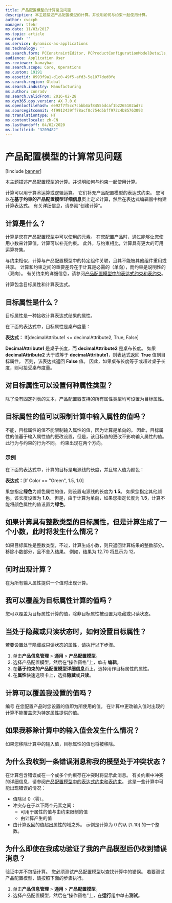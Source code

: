 ```yaml
---
title: 产品配置模型的计算常见问题
description: 本主题描述产品配置模型的计算。并说明如何与约束一起使用计算。
author: cvocph
manager: tfehr
ms.date: 11/03/2017
ms.topic: article
ms.prod: ''
ms.service: dynamics-ax-applications
ms.technology: ''
ms.search.form: PCConstraintEditor, PCProductConfigurationModelDetails, PCRuntimeConfigurator
audience: Application User
ms.reviewer: kamaybac
ms.search.scope: Core, Operations
ms.custom: 19191
ms.assetid: 8993f9a1-d1c0-49f5-afd3-5e1077ded0fe
ms.search.region: Global
ms.search.industry: Manufacturing
ms.author: conradv
ms.search.validFrom: 2016-02-28
ms.dyn365.ops.version: AX 7.0.0
ms.openlocfilehash: ee92f7f5cc7cbbb4af8455bdcaf1b2265102ad7c
ms.sourcegitcommit: 4f9912439ff78acf0c754d5bff972c4b85763093
ms.translationtype: HT
ms.contentlocale: zh-CN
ms.lasthandoff: 04/02/2020
ms.locfileid: "3209482"
---
```

# <a name="calculations-for-product-configuration-models-faq"></a>产品配置模型的计算常见问题

[!include [banner](../includes/banner.md)]

本主题描述产品配置模型的计算。并说明如何与约束一起使用计算。

计算可以用于算术运算或逻辑运算。 它们补充产品配置模型的表达式约束。 您可以在**基于约束的产品配置模型详细信息**页上定义计算，然后在表达式编辑器中构建计算表达式。 有关详细信息，请参阅“创建计算”。

## <a name="what-is-a-calculation"></a>计算是什么？
计算是您在产品配置模型中可以使用的元素。 在您配置产品时，通过能够让您使用小数来计算值，计算可以补充约束。 此外，与约束相比，计算具有更大的可用运算符集。  

与约束相似，计算与产品配置模型中的特定组件关联，且其不能被其他组件重用或共享。 计算和约束之间的重要差异在于计算是必需的（单向），而约束是说明性的（双向）。 有关约束的详细信息，请参阅[产品配置模型中的表达式约束和表约束](expression-constraints-table-constraints-product-configuration-models.md)。  

计算包含目标属性和计算表达式。

## <a name="what-is-a-target-attribute"></a>目标属性是什么？
目标属性是一种接收计算表达式结果的属性。  

在下面的表达式中，目标属性是桌布度量：  

**表达式：** If\[decimalAttribute1 &lt;= decimalAttribute2, True, False\]  

**DecimalAttribute1** 是桌子长度，而 **decimalAttribute2** 是桌布长度。 如果 **decimalAttribute2** 大于或等于 **decimalAttribute1**，则表达式返回 **True** 值到目标属性。 否则，该表达式返回 **False** 值。 因此，如果桌布长度等于或超过桌子长度，则可接受桌布度量。

## <a name="what-attribute-types-can-be-set-to-target-attributes"></a>对目标属性可以设置何种属性类型？
除了没有固定列表的文本，产品配置器支持的所有属性类型均可设置为目标属性。

## <a name="can-the-value-of-a-target-attribute-restrict-the-values-of-the-input-attributes-in-a-calculation"></a>目标属性的值可以限制计算中输入属性的值吗？
不能，目标属性的值不能限制输入属性的值，因为计算是单向的。 因此，目标属性的值基于输入属性值的更改设置，但是，该目标值的更改不影响输入属性的值。 此行为与约束的行为不同。 约束出现在两个方向。

### <a name="example"></a>示例

在下面的表达式中，计算的目标是电源线的长度，并且输入值为颜色：  

**表达式：**\[If Color == "Green", 1.5, 1.0\]  

果您指定**绿色**为颜色属性的值，则设置电源线的长度为 **1.5**。 如果您指定其他颜色，该长度设置为 **1.0**。 但是，由于计算为单向，如果您指定长度为 **1.5**，计算不能将颜色属性的值设置为**绿色**。

## <a name="what-happens-if-a-calculation-has-a-target-attribute-of-the-integer-type-but-a-calculation-generates-a-decimal-number"></a>如果计算具有整数类型的目标属性，但是计算生成了一个小数，此时将发生什么情况？
如果目标属性是整数类型，不过，计算生成小数，则只返回计算结果的整数部分。 移除小数部分，且不舍入结果。 例如，结果为 12.70 将显示为 12。

## <a name="when-do-calculations-occur"></a>何时出现计算？
在为所有输入属性提供一个值时出现计算。

## <a name="can-i-overwrite-the-value-that-is-calculated-for-the-target-attribute"></a>我可以覆盖为目标属性计算的值吗？
您可以覆盖为目标属性计算的值，除非目标属性被设置为隐藏或只读状态。

## <a name="how-do-i-set-a-target-attribute-as-hidden-or-read-only"></a>当处于隐藏或只读状态时，如何设置目标属性？
若要设置处于隐藏或只读状态的属性，请执行以下步骤。

1.  单击**产品信息管理** &gt; **通用** &gt; **产品配置模型**。
2.  选择产品配置模型，然后在“操作窗格”上，单击 **编辑**。
3.  在**基于约束的产品配置模型详细信息**页上，选择用作目标属性的属性。
4.  在**属性**快速选项卡上，选择**隐藏**或**只读**。

## <a name="can-a-calculation-overwrite-the-values-that-i-set"></a>计算可以覆盖我设置的值吗？
编号 在您配置产品时您设置的值即为所使用的值。 在计算中更改输入值时出现的计算不能覆盖您为特定属性提供的值。

## <a name="what-happens-if-i-remove-an-input-value-in-a-calculation"></a>如果我移除计算中的输入值会发生什么情况？
如果您移除计算中的输入值，目标属性的值也将被移除。

## <a name="why-do-i-receive-an-error-message-that-says-that-my-model-is-in-contradiction"></a>为什么我收到一条错误消息称我的模型处于冲突状态？
在计算包含错误或在一个或多个约束存在冲突时将显示此消息。 有关约束中冲突的详细信息，请参阅[产品配置模型中的表达式约束和表约束](expression-constraints-table-constraints-product-configuration-models.md)。 这是一些计算中可能出现错误的情况：

-   值除以 0（零）。
-   冲突存在于以下两个元素之间：
    -   可用于属性的值与由约束限制的值
    -   由计算产生的值
-   由计算返回的值超出属性的域之外。 示例是计算为 0 的从 \[1..10\] 的一个整数。

## <a name="why-do-i-receive-an-error-message-even-though-i-successfully-validated-my-product-model"></a>为什么即使在我成功验证了我的产品模型后仍收到错误消息？
验证中并不包括计算。 您必须测试产品配置模型以查找计算中的错误。 若要测试产品配置模型，请按照下面的步骤执行。

1.  单击**产品信息管理** &gt; **通用** &gt; **产品配置模型**。
2.  选择产品配置模型，然后在“操作窗格”上，在**运行**组中单击**测试**。




